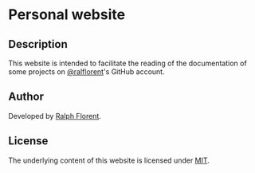 # Personal website

## Description

This website is intended to facilitate the reading of the documentation of some
projects on [@ralflorent](https://github.com/ralflorent)'s GitHub account.

## Author

Developed by [Ralph Florent](https://github.com/ralflorent).

## License

The underlying content of this website is licensed under [MIT](LICENSE).
